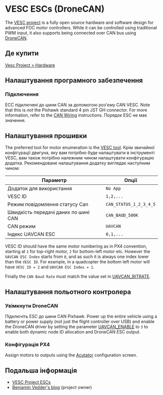 # VESC ESCs (DroneCAN)

The [VESC project](https://vesc-project.com/) is a fully open source hardware and software design for advanced FOC motor controllers.
While it can be controlled using traditional PWM input, it also supports being connected over CAN bus using [DroneCAN](../dronecan/index.md).

## Де купити

[Vesc Project > Hardware](https://vesc-project.com/Hardware)

## Налаштування програмного забезпечення

### Підключення

ЕСС підключені до шини CAN за допомогою роз'єму CAN VESC. Note that this is _not_ the Pixhawk standard 4 pin JST GH connector. For more information, refer to the [CAN Wiring](../can/index.md#wiring) instructions. Порядок ESC не має значення.

## Налаштування прошивки

The preferred tool for motor enumeration is the [VESC tool](https://vesc-project.com/vesc_tool).
Крім звичайної конфігурації двигуна, яку вам потрібно буде налаштувати в інструменті VESC, вам також потрібно належним чином налаштувати конфігурацію додатка.
Рекомендоване налаштування додатку виглядає наступним чином:

| Параметр                             | Опції                  |
| ------------------------------------ | ---------------------- |
| Додаток для використання             | `No App`               |
| VESC ID                              | `1,2,...`              |
| Режим повідомлення статусу Can       | `CAN_STATUS_1_2_3_4_5` |
| Швидкість передачі даних по шині CAN | `CAN_BAUD_500K`        |
| CAN режим                            | `UAVCAN`               |
| Індекс UAVCAN ESC                    | `0,1,...`              |

VESC ID should have the same motor numbering as in PX4 convention, starting at `1` for top-right motor, `2` for bottom-left motor etc.
However the `UAVCAN ESC Index` starts from `0`, and as such it is always one index lower than the `VESC ID`.
For example, in a quadcopter the bottom left motor will have `VESC ID = 2` and `UAVCAN ESC Index = 1`.

Finally the `CAN Baud Rate` must match the value set in [UAVCAN_BITRATE](../advanced_config/parameter_reference.md#UAVCAN_BITRATE).

## Налаштування польотного контролера

### Увімкнути DroneCAN

Підключіть ESC до шини CAN Pixhawk. Power up the entire vehicle using a battery or power supply (not just the flight controller over USB) and enable the DroneCAN driver by setting the parameter [UAVCAN_ENABLE](../advanced_config/parameter_reference.md#UAVCAN_ENABLE) to `3` to enable both dynamic node ID allocation and DroneCAN ESC output.

### Конфігурація PX4

Assign motors to outputs using the [Acutator](../config/actuators.md#actuator-testing) configuration screen.

<!-- removed as there is no info for it in linked doc -->

<!--
## Troubleshooting

See DroneCAN Troubleshooting - (index.md#troubleshooting).
-->

## Подальша інформація

- [VESC Project ESCs](https://vesc-project.com/)
- [Benjamin Vedder's blog](http://vedder.se) (project owner)
